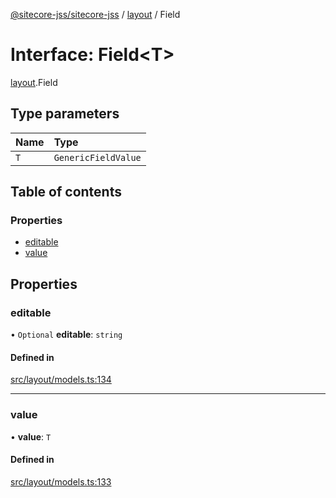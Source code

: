 [@sitecore-jss/sitecore-jss](../README.md) / [layout](../modules/layout.md) / Field

# Interface: Field<T\>

[layout](../modules/layout.md).Field

## Type parameters

| Name | Type |
| :------ | :------ |
| `T` | `GenericFieldValue` |

## Table of contents

### Properties

- [editable](layout.Field.md#editable)
- [value](layout.Field.md#value)

## Properties

### editable

• `Optional` **editable**: `string`

#### Defined in

[src/layout/models.ts:134](https://github.com/Sitecore/jss/blob/0879b5a59/packages/sitecore-jss/src/layout/models.ts#L134)

___

### value

• **value**: `T`

#### Defined in

[src/layout/models.ts:133](https://github.com/Sitecore/jss/blob/0879b5a59/packages/sitecore-jss/src/layout/models.ts#L133)
